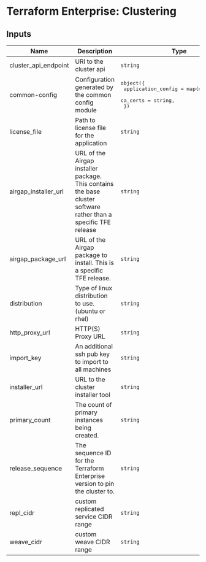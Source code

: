 # Terraform Enterprise: Clustering

## Inputs

| Name | Description | Type | Default | Required |
|------|-------------|------|---------|:-----:|
| cluster\_api\_endpoint | URI to the cluster api | `string` | n/a | yes |
| common-config | Configuration generated by the common config module | <pre>object({<br>    application_config = map(map(string)),<br>    ca_certs           = string,<br>  })</pre> | n/a | yes |
| license\_file | Path to license file for the application | `string` | n/a | yes |
| airgap\_installer\_url | URL of the Airgap installer package. This contains the base cluster software rather than a specific TFE release | `string` | `"https://install.terraform.io/installer/replicated-v5.tar.gz"` | no |
| airgap\_package\_url | URL of the Airgap package to install. This is a specific TFE release. | `string` | `""` | no |
| distribution | Type of linux distribution to use. (ubuntu or rhel) | `string` | `"ubuntu"` | no |
| http\_proxy\_url | HTTP(S) Proxy URL | `string` | `""` | no |
| import\_key | An additional ssh pub key to import to all machines | `string` | `""` | no |
| installer\_url | URL to the cluster installer tool | `string` | `"https://install.terraform.io/installer/ptfe-0.1.zip"` | no |
| primary\_count | The count of primary instances being created. | `string` | `"3"` | no |
| release\_sequence | The sequence ID for the Terraform Enterprise version to pin the cluster to. | `string` | `"latest"` | no |
| repl\_cidr | custom replicated service CIDR range | `string` | `""` | no |
| weave\_cidr | custom weave CIDR range | `string` | `""` | no |

